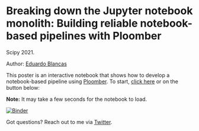 # Breaking down the Jupyter notebook monolith: Building reliable notebook-based pipelines with Ploomber

Scipy 2021.

Author: [Eduardo Blancas](https://twitter.com/edublancas)


This poster is an interactive notebook that shows how to develop a notebook-based pipeline using [Ploomber](https://github.com/ploomber/ploomber). To start, [click here]((https://mybinder.org/v2/gh/edublancas/scipy-2021/main?urlpath=lab/tree/index.ipynb)) or on the button below:

**Note:** It may take a few seconds for the notebook to load.

[![Binder](https://mybinder.org/badge_logo.svg)](https://mybinder.org/v2/gh/edublancas/scipy-2021/main?urlpath=lab/tree/index.ipynb)


Got questions? Reach out to me via [Twitter](https://twitter.com/edublancas).
